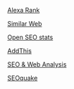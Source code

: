 <a href="https://chrome.google.com/webstore/detail/alexa-traffic-rank/cknebhggccemgcnbidipinkifmmegdel">Alexa Rank</a>

<a href="https://chrome.google.com/webstore/detail/similarweb-traffic-rank-w/hoklmmgfnpapgjgcpechhaamimifchmp">Similar Web</a>

<a href="https://chrome.google.com/webstore/detail/open-seo-statsformerly-pa/hbdkkfheckcdppiaiabobmennhijkknn">Open SEO stats</a>

<a href="https://chrome.google.com/webstore/detail/addthis-share-bookmark-ne/cgbogdmdefihhljhfeiklfiedefalcde">AddThis</a>

<a href="https://chrome.google.com/webstore/detail/seo-website-analysis/hlngmmdolgbdnnimbmblfhhndibdipaf">SEO & Web Analysis</a>

<a href="https://chrome.google.com/webstore/detail/seoquake/akdgnmcogleenhbclghghlkkdndkjdjc">SEOquake</a>
